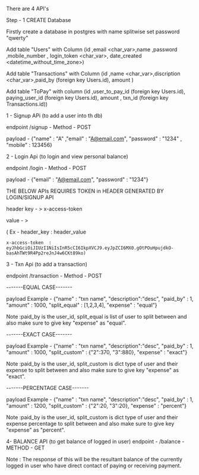 There are 4 API's

Step - 1 CREATE Database

Firstly create a database in postgres with name splitwise set password "qwerty"

Add table "Users" with Column (id <int>,email <char_var>,name ,password ,mobile_number <int>, login_token <char_var>, date_created <datetime_without_time_zone>)

Add table "Transactions" with Column (id <int>,name <char_var>,discription <char_var>,paid_by <int> (foreign key Users.id), amount <int>)

Add table "ToPay" with column (id <int>,user_to_pay_id <int> (foreign key Users.id), paying_user_id <int> (foreign key Users.id), amount <int>, txn_id <int> (foreign key Transactions.id))

1 - Signup APi (to add a user into th db)

endpoint /signup - Method - POST

payload - {"name" : "A" ,"email" : "A@email.com", "password" : "1234" , "mobile" : 123456}


2 - Login Api (to login and view personal balance)

endpoint /login - Method - POST

payload - {"email" : "A@email.com", "password" : "1234"}


THE BELOW APIs REQUIRES TOKEN in HEADER GENERATED BY LOGIN/SIGNUP API

header key - > x-access-token

value - > <token>

( Ex - header_key   : header_value 

    x-access-token  : eyJhbGciOiJIUzI1NiIsInR5cCI6IkpXVCJ9.eyJpZCI6MX0.gOtPOuHpujdkO-basAhTWt9R4Pp2reJnJ4w6CKt89ko)


3 - Txn Api (to add a transaction)

endpoint /transaction - Method - POST

-------EQUAL CASE-------

payload Example - {"name" : "txn name", "description":"desc", "paid_by" : 1, "amount" : 1000, "split_equal" : [1,2,3,4], "expense" : "equal"}

Note :paid_by is the user_id, split_equal is list of user to split between and also make sure to give key "expense" as "equal".

-------EXACT CASE-------

payload Example - {"name" : "txn name", "description":"desc", "paid_by" : 1, "amount" : 1000, "split_custom" : {"2":370, "3":880}, "expense" : "exact"}

Note :paid_by is the user_id, split_custom is dict type of user and their expense to split between and also make sure to give key "expense" as "exact".

-------PERCENTAGE CASE-------

payload Example - {"name" : "txn name", "description":"desc", "paid_by" : 1, "amount" : 1200, "split_custom" : {"2":20, "3":20}, "expense" : "percent"}

Note :paid_by is the user_id, split_custom is dict type of user and their expense percentage to split between and also make sure to give key "expense" as "percent".


4- BALANCE API (to get balance of logged in user)
endpoint - /balance - METHOD - GET


Note : The response of this will be the resultant balance of the currently logged in user who have direct contact of paying or receiving payment.
